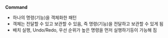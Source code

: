 **Command**

- 하나의 명령(기능)을 객체화한 패턴
- 객체는 전달할 수 있고 보관할 수 있음, 즉 명령(기능)을 전달하고 보관할 수 있게 됨
- 배치 실행, Undo/Redo, 우선 순위가 높은 명령을 먼저 실행하기등이 가능해 짐